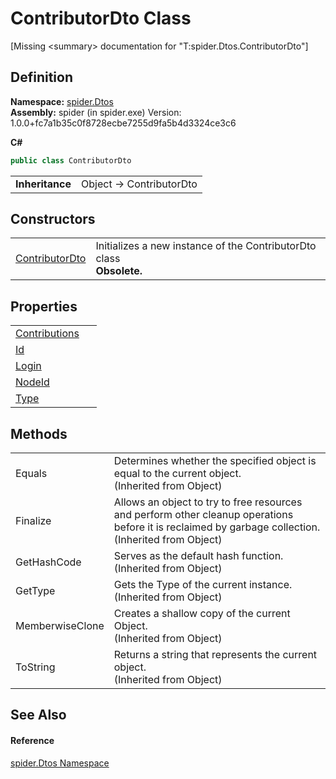 # ContributorDto Class


\[Missing &lt;summary&gt; documentation for "T:spider.Dtos.ContributorDto"\]



## Definition
**Namespace:** <a href="19de7109-d83e-67fe-ebfb-758ac19743f4">spider.Dtos</a>  
**Assembly:** spider (in spider.exe) Version: 1.0.0+fc7a1b35c0f8728ecbe7255d9fa5b4d3324ce3c6

**C#**
``` C#
public class ContributorDto
```

<table><tr><td><strong>Inheritance</strong></td><td>Object  →  ContributorDto</td></tr>
</table>



## Constructors
<table>
<tr>
<td><a href="285818c8-3392-ee5b-66b5-8449238a1402">ContributorDto</a></td>
<td>Initializes a new instance of the ContributorDto class<br /><strong>Obsolete.</strong></td></tr>
</table>

## Properties
<table>
<tr>
<td><a href="83bad5c8-fcf7-61d4-d323-4b1c2dd9eb4d">Contributions</a></td>
<td> </td></tr>
<tr>
<td><a href="99819c9a-ffe8-bbbb-5065-36c953122933">Id</a></td>
<td> </td></tr>
<tr>
<td><a href="3f672045-df60-66e7-a13b-0119cbb88a6d">Login</a></td>
<td> </td></tr>
<tr>
<td><a href="4deecd16-4e83-d87d-ec32-f726fac8f19c">NodeId</a></td>
<td> </td></tr>
<tr>
<td><a href="d64018c8-1d4b-517d-fa29-2f28db1b6e16">Type</a></td>
<td> </td></tr>
</table>

## Methods
<table>
<tr>
<td>Equals</td>
<td>Determines whether the specified object is equal to the current object.<br />(Inherited from Object)</td></tr>
<tr>
<td>Finalize</td>
<td>Allows an object to try to free resources and perform other cleanup operations before it is reclaimed by garbage collection.<br />(Inherited from Object)</td></tr>
<tr>
<td>GetHashCode</td>
<td>Serves as the default hash function.<br />(Inherited from Object)</td></tr>
<tr>
<td>GetType</td>
<td>Gets the Type of the current instance.<br />(Inherited from Object)</td></tr>
<tr>
<td>MemberwiseClone</td>
<td>Creates a shallow copy of the current Object.<br />(Inherited from Object)</td></tr>
<tr>
<td>ToString</td>
<td>Returns a string that represents the current object.<br />(Inherited from Object)</td></tr>
</table>

## See Also


#### Reference
<a href="19de7109-d83e-67fe-ebfb-758ac19743f4">spider.Dtos Namespace</a>  
